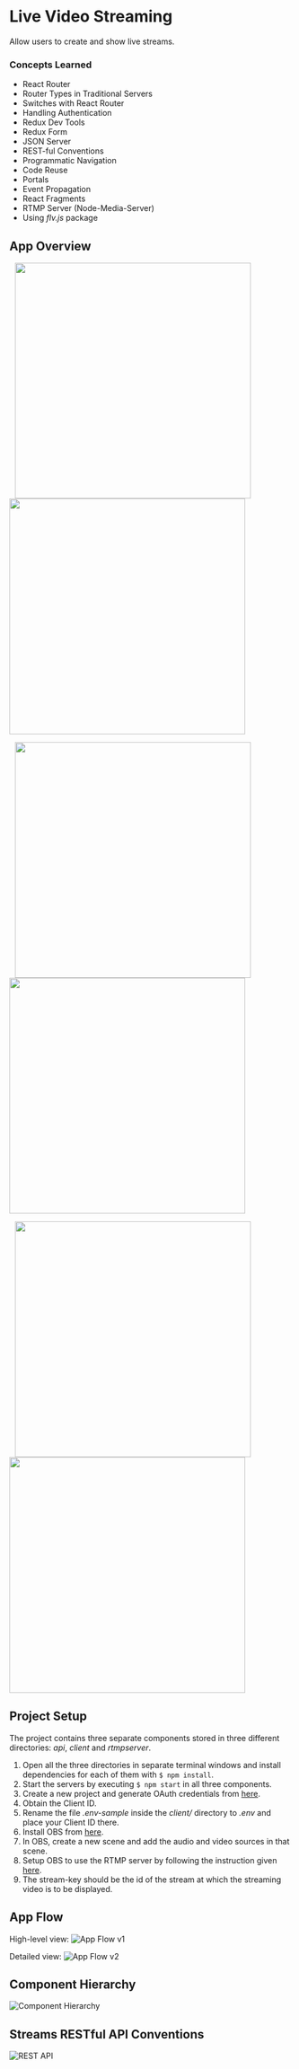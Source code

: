 # Live Video Streaming

Allow users to create and show live streams.

### Concepts Learned

- React Router
- Router Types in Traditional Servers
- Switches with React Router
- Handling Authentication
- Redux Dev Tools
- Redux Form
- JSON Server
- REST-ful Conventions
- Programmatic Navigation
- Code Reuse
- Portals
- Event Propagation
- React Fragments
- RTMP Server (Node-Media-Server)
- Using _flv.js_ package

## App Overview

<p float="left">
  <img src="mockup_images/index_page_guest.jpg" width="420" hspace="10" />
  <img src="mockup_images/index_page_user.jpg" width="420" />
</p>
<p float="left">
  <img src="mockup_images/show_stream.png" width="420" hspace="10" />
  <img src="mockup_images/create_stream.png" width="420" />
</p>
<p float="left">
  <img src="mockup_images/edit_stream.png" width="420" hspace="10" />
  <img src="mockup_images/delete_stream.png" width="420" />
</p>

## Project Setup

The project contains three separate components stored in three different directories: _api_, _client_ and _rtmpserver_.

1. Open all the three directories in separate terminal windows and install dependencies for each of them with `$ npm install`.
2. Start the servers by executing `$ npm start` in all three components.
3. Create a new project and generate OAuth credentials from [here](https://console.developers.google.com).
4. Obtain the Client ID.
5. Rename the file _.env-sample_ inside the _client/_ directory to _.env_ and place your Client ID there.
6. Install OBS from [here](https://obsproject.com/).
7. In OBS, create a new scene and add the audio and video sources in that scene.
8. Setup OBS to use the RTMP server by following the instruction given [here](https://github.com/illuspas/Node-Media-Server#from-obs).
9. The stream-key should be the id of the stream at which the streaming video is to be displayed.

## App Flow

High-level view:
![App Flow v1](mockup_images/app_flow_v1.png)

Detailed view:
![App Flow v2](mockup_images/app_flow_v2.png)

## Component Hierarchy

![Component Hierarchy](mockup_images/component_hierarchy.png)

## Streams RESTful API Conventions

![REST API](mockup_images/rest_api.png)
